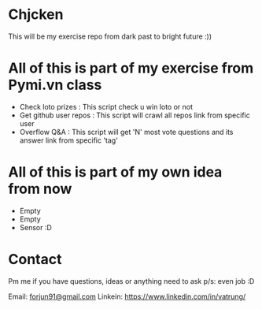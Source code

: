# Chjcken

This will be my exercise repo from dark past to bright future :))

# All of this is part of my exercise from Pymi.vn class

* Check loto prizes : This script check u win loto or not
* Get github user repos : This script will crawl all repos link from specific user
* Overflow Q&A : This script will get 'N' most vote questions and its answer link from specific 'tag'

# All of this is part of my own idea from now

* Empty
* Empty
* Sensor :D

# Contact

Pm me if you have questions, ideas or anything need to ask
p/s: even job :D

Email: forjun91@gmail.com
Linkein: https://www.linkedin.com/in/vatrung/
